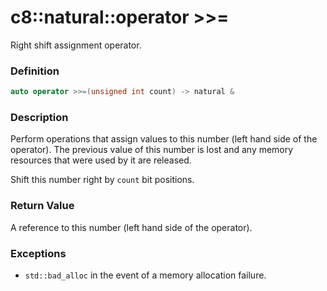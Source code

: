# c8::natural::operator >>= #

Right shift assignment operator.

### Definition ###

```cpp
auto operator >>=(unsigned int count) -> natural &
```

### Description ###

Perform operations that assign values to this number (left hand side of the operator).  The previous value of this number is lost and any memory resources that were used by it are released.

Shift this number right by `count` bit positions.

### Return Value ###

A reference to this number (left hand side of the operator).

### Exceptions ###

* `std::bad_alloc` in the event of a memory allocation failure.

